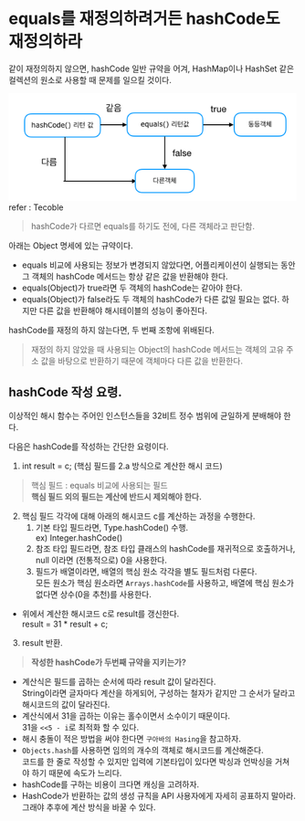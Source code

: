 # equals를 재정의하려거든 hashCode도 재정의하라
같이 재정의하지 않으면, hashCode 일반 규약을 어겨, HashMap이나 HashSet 같은 컬렉션의 원소로 사용할 때 문제를 일으킬 것이다.

![hash](images/hash.png)
</br>refer : Tecoble </br>
>hashCode가 다르면 equals를 하기도 전에, 다른 객체라고 판단함.

아래는 Object 명세에 있는 규약이다.
* equals 비교에 사용되는 정보가 변경되지 않았다면, 어플리케이션이 실행되는 동안 그 객체의 hashCode 메서드는 항상 같은 값을 반환해야 한다.
* equals(Object)가 true라면 두 객체의 hashCode는 같아야 한다.
* equals(Object)가 false라도 두 객체의 hashCode가 다른 값일 필요는 없다. 하지만 다른 값을 반환해야 해시테이블의 성능이 좋아진다.

hashCode를 재정의 하지 않는다면, 두 번째 조항에 위배된다.
> 재정의 하지 않았을 때 사용되는 Object의 hashCode 메서드는 객체의 고유 주소 값을 바탕으로 반환하기 때문에 객체마다 다른 값을 반환한다. 

## hashCode 작성 요령.
이상적인 해시 함수는 주어인 인스턴스들을 32비트 정수 범위에 균일하게 분배해야 한다.

다음은 hashCode를 작성하는 간단한 요령이다.

1. int result = c; (핵심 필드를 2.a 방식으로 계산한 해시 코드)
> 핵심 필드 : equals 비교에 사용되는 필드
</br> <strong>핵심 필드 외의 필드는 계산에 반드시 제외해야 한다.</strong>

2. 핵심 필드 각각에 대해 아래의 해시코드 c를 계산하는 과정을 수행한다.
    1. 기본 타입 필드라면, Type.hashCode() 수행. </br> ex) Integer.hashCode()
    2. 참조 타입 필드라면, 참조 타입 클래스의 hashCode를 재귀적으로 호출하거나, null 이라면 (전통적으로) 0을 사용한다.
    3. 필드가 배열이라면, 배열의 핵심 원소 각각을 별도 필드처럼 다룬다. </br> 모든 원소가 핵심 원소라면 `Arrays.hashCode`를 사용하고, 배열에 핵심 원소가 없다면 상수(0을 추천)를 사용한다.
* 위에서 계산한 해시코드 c로 result를 갱신한다.
</br> result = 31 * result + c;

3. result 반환.

> <strong>작성한 hashCode가 두번째 규약을 지키는가?</strong>

* 계산식은 필드를 곱하는 순서에 따라 result 값이 달라진다. </br> String이라면 글자마다 계산을 하게되어, 구성하는 철자가 같지만 그 순서가 달라고 해시코드의 값이 달라진다.
* 계산식에서 31을 곱하는 이유는 홀수이면서 소수이기 때문이다. </br> 31을 `<<5 - i`로 최적화 할 수 있다.
* 해시 충돌이 적은 방법을 써야 한다면 `구아바의 Hasing`을 참고하자.
* `Objects.hash`를 사용하면 임의의 개수의 객체로 해시코드를 계산해준다. </br> 코드를 한 줄로 작성할 수 있지만 입력에 기본타입이 있다면 박싱과 언박싱을 거쳐야 하기 때문에 속도가 느리다.
* hashCode를 구하는 비용이 크다면 캐싱을 고려하자.
* HashCode가 반환하는 값의 생성 규칙을 API 사용자에게 자세히 공표하지 말아라. 그래야 추후에 계산 방식을 바꿀 수 있다.